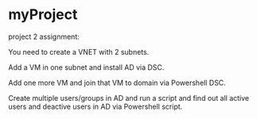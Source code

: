 # myProject
project 2 assignment:

 

You need to create a VNET with 2 subnets. 

Add a VM in one subnet and install AD via DSC. 

Add one more VM and join that VM to domain via Powershell DSC.

Create multiple users/groups in AD and run a script and find out all active users and deactive users in AD via Powershell script.
